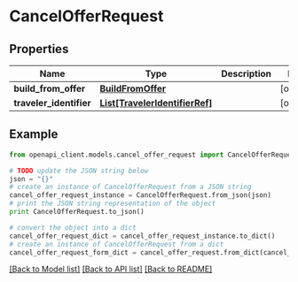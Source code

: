 # CancelOfferRequest


## Properties
Name | Type | Description | Notes
------------ | ------------- | ------------- | -------------
**build_from_offer** | [**BuildFromOffer**](BuildFromOffer.md) |  | [optional] 
**traveler_identifier** | [**List[TravelerIdentifierRef]**](TravelerIdentifierRef.md) |  | [optional] 

## Example

```python
from openapi_client.models.cancel_offer_request import CancelOfferRequest

# TODO update the JSON string below
json = "{}"
# create an instance of CancelOfferRequest from a JSON string
cancel_offer_request_instance = CancelOfferRequest.from_json(json)
# print the JSON string representation of the object
print CancelOfferRequest.to_json()

# convert the object into a dict
cancel_offer_request_dict = cancel_offer_request_instance.to_dict()
# create an instance of CancelOfferRequest from a dict
cancel_offer_request_form_dict = cancel_offer_request.from_dict(cancel_offer_request_dict)
```
[[Back to Model list]](../README.md#documentation-for-models) [[Back to API list]](../README.md#documentation-for-api-endpoints) [[Back to README]](../README.md)


